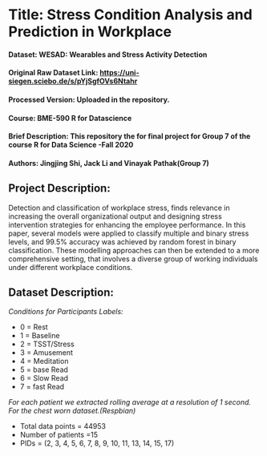 # Title: Stress Condition Analysis and Prediction in Workplace
#### Dataset: WESAD: Wearables and Stress Activity Detection
#### Original Raw Dataset Link: https://uni-siegen.sciebo.de/s/pYjSgfOVs6Ntahr
#### Processed Version: Uploaded in the repository.
#### Course: BME-590 R for Datascience  
#### Brief Description: This repository the for final project for Group 7 of the course R for Data Science -Fall 2020
#### Authors: Jingjing Shi, Jack Li and Vinayak Pathak(Group 7)
## Project Description:
Detection  and  classification of workplace stress, finds relevance in increasing the overall organizational output and designing stress intervention strategies for enhancing the employee performance. In this paper, several models were applied to classify multiple and binary stress levels, and 99.5% accuracy was achieved by random forest in binary classification. These modelling approaches can then be extended to a more comprehensive setting, that involves a diverse group of working individuals under different workplace conditions.

## Dataset Description:
 *Conditions for Participants Labels:*
- 0 = Rest
- 1 = Baseline
- 2 = TSST/Stress
- 3 = Amusement
- 4 = Meditation
- 5  = base Read
- 6  = Slow Read
- 7  = fast Read

*For each patient we extracted rolling average at a resolution of 1 second. For the chest worn dataset.(Respbian)*
- Total data points = 44953
- Number of patients =15
- PIDs = (2, 3, 4, 5, 6, 7, 8, 9, 10, 11, 13, 14, 15, 17)


